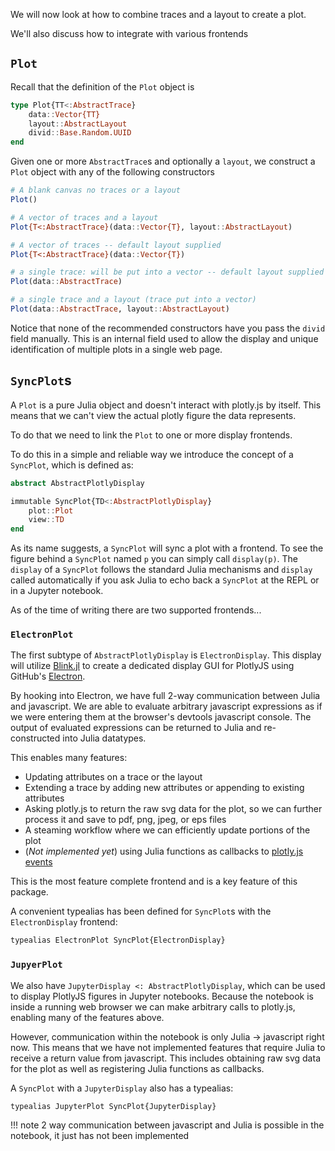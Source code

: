 We will now look at how to combine traces and a layout to create a plot.

We'll also discuss how to integrate with various frontends

## `Plot`

Recall that the definition of the `Plot` object is

```julia
type Plot{TT<:AbstractTrace}
    data::Vector{TT}
    layout::AbstractLayout
    divid::Base.Random.UUID
end
```

Given one or more `AbstractTrace`s and optionally a `layout`, we construct a
`Plot` object with any of the following constructors

```julia
# A blank canvas no traces or a layout
Plot()

# A vector of traces and a layout
Plot{T<:AbstractTrace}(data::Vector{T}, layout::AbstractLayout)

# A vector of traces -- default layout supplied
Plot{T<:AbstractTrace}(data::Vector{T})

# a single trace: will be put into a vector -- default layout supplied
Plot(data::AbstractTrace)

# a single trace and a layout (trace put into a vector)
Plot(data::AbstractTrace, layout::AbstractLayout)
```

Notice that none of the recommended constructors have you pass the `divid`
field manually. This is an internal field used to allow the display and
unique identification of multiple plots in a single web page.

## `SyncPlot`s

A `Plot` is a pure Julia object and doesn't interact with plotly.js by itself.
This means that we can't view the actual plotly figure the data represents.

To do that we need to link the `Plot` to one or more display frontends.

To do this in a simple and reliable way we introduce the concept of a
`SyncPlot`, which is defined as:

```julia
abstract AbstractPlotlyDisplay

immutable SyncPlot{TD<:AbstractPlotlyDisplay}
    plot::Plot
    view::TD
end
```

As its name suggests, a `SyncPlot` will sync a plot with a frontend. To see the
figure behind a `SyncPlot` named `p` you can simply call `display(p)`.
The `display` of a `SyncPlot` follows the standard Julia mechanisms and
`display` called automatically if you ask Julia to echo back a `SyncPlot` at
the REPL or in a Jupyter notebook.

As of the time of writing there are two supported frontends...

### `ElectronPlot`

The first subtype of `AbstractPlotlyDisplay` is `ElectronDisplay`. This display
will utilize [Blink.jl](https://github.com/JunoLab/Blink.jl) to create a
dedicated display GUI for PlotlyJS using GitHub's
[Electron](http://electron.atom.io).

By hooking into Electron, we have full 2-way communication between Julia and
javascript. We are able to evaluate arbitrary javascript expressions as if we
were entering them at the browser's devtools javascript console. The output of
evaluated expressions can be returned to Julia and re-constructed into Julia
datatypes.

This enables many features:

- Updating attributes on a trace or the layout
- Extending a trace by adding new attributes or appending to existing
attributes
- Asking plotly.js to return the raw svg data for the plot, so we can further
process it and save to pdf, png, jpeg, or eps files
- A steaming workflow where we can efficiently update portions of the plot
- (_Not implemented yet_) using Julia functions as callbacks to
[plotly.js events](https://plot.ly/javascript/#chart-events)

This is the most feature complete frontend and is a key feature of this
package.

A convenient typealias has been defined for `SyncPlot`s with the
`ElectronDisplay` frontend:

```julia
typealias ElectronPlot SyncPlot{ElectronDisplay}
```

### `JupyerPlot`

We also have `JupyterDisplay <: AbstractPlotlyDisplay`, which can be used to
display PlotlyJS figures in Jupyter notebooks. Because the notebook is inside
a running web browser we can make arbitrary calls to plotly.js, enabling many
of the features above.

However, communication within the notebook is only Julia -> javascript right
now. This means that we have not implemented features that require Julia to
receive a return value from javascript. This includes obtaining raw svg data
for the plot as well as registering Julia functions as callbacks.

A `SyncPlot` with a `JupyterDisplay` also has a typealias:

```julia
typealias JupyterPlot SyncPlot{JupyterDisplay}
```

!!! note
    2 way communication between javascript and Julia is possible in the
    notebook, it just has not been implemented
